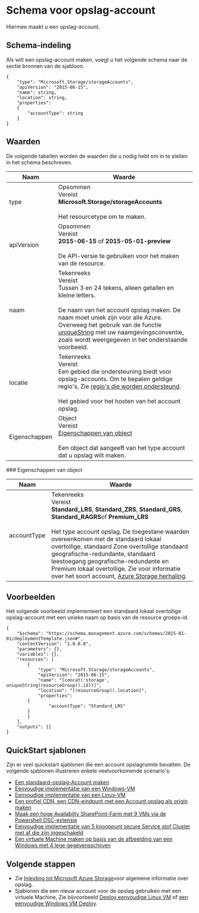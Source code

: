 <properties
   pageTitle="Resourcemanager sjabloon voor opslag | Microsoft Azure"
   description="Ziet u het schema resourcemanager voor het implementeren van opslag accounts tot en met een sjabloon."
   services="azure-resource-manager,storage"
   documentationCenter="na"
   authors="tfitzmac"
   manager="timlt"
   editor=""/>

<tags
   ms.service="azure-resource-manager"
   ms.devlang="na"
   ms.topic="article"
   ms.tgt_pltfrm="na"
   ms.workload="na"
   ms.date="04/05/2016"
   ms.author="tomfitz"/>

# <a name="storage-account-template-schema"></a>Schema voor opslag-account

Hiermee maakt u een opslag-account.

## <a name="schema-format"></a>Schema-indeling

Als wilt een opslag-account maken, voegt u het volgende schema naar de sectie bronnen van de sjabloon.

    {
        "type": "Microsoft.Storage/storageAccounts",
        "apiVersion": "2015-06-15",
        "name": string,
        "location": string,
        "properties": 
        {
            "accountType": string
        }
    }

## <a name="values"></a>Waarden

De volgende tabellen worden de waarden die u nodig hebt om in te stellen in het schema beschreven.

| Naam | Waarde |
| ---- | ---- |
| type | Opsommen<br />Vereist<br />**Microsoft.Storage/storageAccounts**<br /><br />Het resourcetype om te maken. |
| apiVersion | Opsommen<br />Vereist<br />**2015-06-15** of **2015-05-01-preview**<br /><br />De API-versie te gebruiken voor het maken van de resource. | 
| naam | Tekenreeks<br />Vereist<br />Tussen 3 en 24 tekens, alleen getallen en kleine letters.<br /><br />De naam van het account opslag maken. De naam moet uniek zijn voor alle Azure. Overweeg het gebruik van de functie [uniqueString](resource-group-template-functions.md#uniquestring) met uw naamgevingsconventie, zoals wordt weergegeven in het onderstaande voorbeeld. |
| locatie | Tekenreeks<br />Vereist<br />Een gebied die ondersteuning biedt voor opslag-accounts. Om te bepalen geldige regio's, Zie [regio's die worden ondersteund](resource-manager-supported-services.md#supported-regions).<br /><br />Het gebied voor het hosten van het account opslag. |
| Eigenschappen | Object<br />Vereist<br />[Eigenschappen van object](#properties)<br /><br />Een object dat aangeeft van het type account dat u opslag wilt maken. |

<a id="properties" />
### <a name="properties-object"></a>Eigenschappen van object

| Naam | Waarde |
| ---- | ---- | 
| accountType | Tekenreeks<br />Vereist<br />**Standard_LRS**, **Standard_ZRS**, **Standard_GRS**, **Standard_RAGRS**of **Premium_LRS**<br /><br />Het type account opslag. De toegestane waarden overeenkomen met de standaard lokaal overtollige, standaard Zone overtollige standaard geografische-redundante, standaard leestoegang geografische-redundante en Premium lokaal overtollige. Zie voor informatie over het soort account, [Azure Storage herhaling](./storage/storage-redundancy.md ). |

    
## <a name="examples"></a>Voorbeelden

Het volgende voorbeeld implementeert een standaard lokaal overtollige opslag-account met een unieke naam op basis van de resource groeps-id.

    {
        "$schema": "https://schema.management.azure.com/schemas/2015-01-01/deploymentTemplate.json#",
        "contentVersion": "1.0.0.0",
        "parameters": {},
        "variables": {},
        "resources": [
            {
                "type": "Microsoft.Storage/storageAccounts",
                "apiVersion": "2015-06-15",
                "name": "[concat('storage', uniqueString(resourceGroup().id))]",
                "location": "[resourceGroup().location]",
                "properties": 
            {
                    "accountType": "Standard_LRS"
            }
            }
        ],
        "outputs": {}
    }

## <a name="quickstart-templates"></a>QuickStart sjablonen

Zijn er veel quickstart sjablonen die een account opslagruimte bevatten. De volgende sjablonen illustreren enkele veelvoorkomende scenario's:

- [Een standaard-opslag-Account maken](https://azure.microsoft.com/documentation/templates/101-storage-account-create)
- [Eenvoudige implementatie van een Windows-VM](https://azure.microsoft.com/documentation/templates/101-vm-simple-windows)
- [Eenvoudige implementatie van een Linux-VM](https://azure.microsoft.com/documentation/templates/101-vm-simple-linux)
- [Een profiel CDN, een CDN-eindpunt met een Account opslag als origin maken](https://azure.microsoft.com/documentation/templates/201-cdn-with-storage-account)
- [Maak een hoge Availabilty SharePoint-Farm met 9 VMs via de Powershell DSC-extensie](https://azure.microsoft.com/documentation/templates/sharepoint-server-farm-ha)
- [Eenvoudige implementatie van 5 knooppunt secure Service stof Cluster met af die zijn ingeschakeld](https://azure.microsoft.com/documentation/templates/service-fabric-secure-cluster-5-node-1-nodetype-wad)
- [Een virtuele Machine maken op basis van de afbeelding van een Windows met 4 lege gegevensschijven](https://azure.microsoft.com/documentation/templates/101-vm-multiple-data-disk)


## <a name="next-steps"></a>Volgende stappen

- Zie [Inleiding tot Microsoft Azure Storage](./storage/storage-introduction.md)voor algemene informatie over opslag.
- Sjablonen die een nieuw account voor de opslag gebruiken met een virtuele Machine, Zie bijvoorbeeld [Deploy eenvoudige Linux VM](https://azure.microsoft.com/documentation/templates/101-simple-linux-vm/) of [een eenvoudige Windows VM Deploy](https://azure.microsoft.com/documentation/templates/101-simple-windows-vm/).
